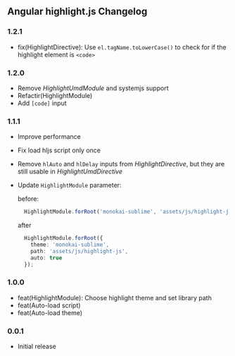 ## Angular highlight.js Changelog

### 1.2.1

 - fix(HighlightDirective): Use `el.tagName.toLowerCase()` to check for if the highlight element is `<code>`

### 1.2.0

 - Remove *HighlightUmdModule* and systemjs support
 - Refactir(HighlightModule)
 - Add `[code]` input

### 1.1.1

 - Improve performance
 - Fix load hljs script only once
 - Remove `hlAuto` and `hlDelay` inputs from *HighlightDirective*, but they are still usable in *HighlightUmdDirective*
 - Update `HighlightModule` parameter:

    before: 
    ```ts
      HighlightModule.forRoot('monokai-sublime', 'assets/js/highlight-js');
    ```

    after 

    ```ts
      HighlightModule.forRoot({ 
        theme: 'monokai-sublime', 
        path: 'assets/js/highlight-js', 
        auto: true 
      });
    ```

### 1.0.0

 - feat(HighlightModule): Choose highlight theme and set library path
 - feat(Auto-load script)
 - feat(Auto-load theme)

### 0.0.1

 - Initial release